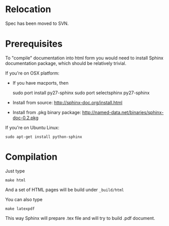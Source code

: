 Relocation
==========

Spec has been moved to SVN.


Prerequisites
=============

To "compile" documentation into html form you would need to install Sphinx documentation package, which should be relatively trivial.

If you're on OSX platform:

- If you have macports, then

    sudo port install py27-sphinx
    sudo port selectsphinx py27-sphinx

- Install from source: http://sphinx-doc.org/install.html

- Install from .pkg binary package: http://named-data.net/binaries/sphinx-doc-0.2.pkg

If you're on Ubuntu Linux:

    sudo apt-get install python-sphinx

Compilation
===========

Just type

    make html

And a set of HTML pages will be build under ``_build/html``


You can also type

    make latexpdf

This way Sphinx will prepare .tex file and will try to build .pdf document.

